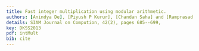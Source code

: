 ```yaml
---
title: Fast integer multiplication using modular arithmetic.
authors: [Anindya De], [Piyush P Kurur], [Chandan Saha] and [Ramprasad Saptharishi],
details: SIAM Journal on Compution, 42(2), pages 685--699,
key: DKSS2013
pdf: intMult
bib: cite
---
```

